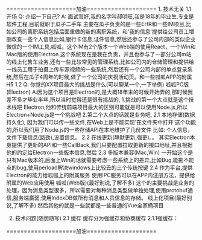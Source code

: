 ====================加油====================
1.
    技术无关
    1.1 开场
    Q: 介绍一下自己?
    A: 面试官好,我的名字叫郝明旺,我是18年的毕业生,专业是软件工程,目前就职于瓜子二手车
    主要在瓜子负责的是一些EHR和一些IM项目,比如公司的离职系统包括后面重做的新的离职系统，和'我的信息'提供给公司员工增删改查一些个人信息比如,银行卡信息,证件信息,然后还参与了公司内部的类似企业微信的一个IM工具,呱呱。这个IM有2个版本一个Web端的使用React，一个Win和Mac版的使用Electron 这个系统现在是我在负责，并且也参与了一部分公司m站的线上化售车业务,还有一些比较常见的管理系统,比如公司内的仓储管理和提供给一线员工用于拍摄上传车源视频的一些系统,然后还有一个公司内部的单点登录系统,然后在瓜子4周年的时候,做了一个公司的庆祝活动页。和一些呱呱APP的附属H5
    1.2
    Q: 你觉的XX项目最大的挑战是什么(可以聊某一个,一下举例)
    呱呱PC版(Electron)
    A:因为这个项目是Electron的,是大概18年末的时候开始弄的,那时候我差不多才毕业半年,所以当时觉得还是很有挑战的,
    1.挑战的第一个大点就是这个技术栈吧 Electron,他和传统前端项目最大的区别可能就是可以使用Node.js,所以Electron+Node.js是一个挑战吧
    2.第二个大点的话就是业务吧,
        2.1 本地存储(数据持久化), 因为我们可以传一些文件,在Web上是不能实现'在文件夹中打开'这个功能的,所以我们用了Node.js的一些存储API在本地维护了几份文件
            比如: 个人信息，文件下载信息(路劲),设置信息。
        2.2 在线更新(静默更新,强更)。。
            其实Electron本身提供了更新的API和一些CallBack,我们只要配置拉取更新的接口地址,并且根据他的约定给Electron一些版本信息,然后
        2.3 多版本兼容(Mac,Win)
            一开始这个是只有Mac版本的,后面上Win的话就需要考虑一些系统上的差异,比如Bug,能拖不能点的bug,使用perload解决windows上比较丑的三个传统按键
        2.4 作为平台,提供Electron的能力给呱呱上的附属服务
            使用IPC服务可以在APP内注册方法，提供给附属的Web应用使用
    呱呱(Web版)(最好别说,了解不多)
    这个的主要挑战是业务的处理，因为消息类型很多，所以需要对每种消息类型做单独处理,使用protobuf通信,服务端羸弱,使用IndexDB做所有消息和人员信息的存储。
    线上化项目(最好别说,了解不多)
    然后其他的就是一些就都是一些普通的Vue全家桶项目

2.
    技术问题(随想随写)
    2.1 缓存
        缓存分为强缓存和协商缓存
        2.1.1强缓存：
            













====================加油====================